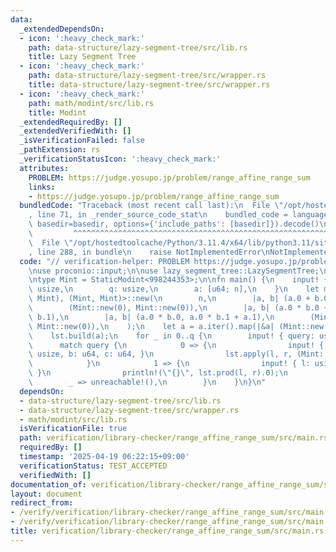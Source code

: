 ```yaml
---
data:
  _extendedDependsOn:
  - icon: ':heavy_check_mark:'
    path: data-structure/lazy-segment-tree/src/lib.rs
    title: Lazy Segment Tree
  - icon: ':heavy_check_mark:'
    path: data-structure/lazy-segment-tree/src/wrapper.rs
    title: data-structure/lazy-segment-tree/src/wrapper.rs
  - icon: ':heavy_check_mark:'
    path: math/modint/src/lib.rs
    title: Modint
  _extendedRequiredBy: []
  _extendedVerifiedWith: []
  _isVerificationFailed: false
  _pathExtension: rs
  _verificationStatusIcon: ':heavy_check_mark:'
  attributes:
    PROBLEM: https://judge.yosupo.jp/problem/range_affine_range_sum
    links:
    - https://judge.yosupo.jp/problem/range_affine_range_sum
  bundledCode: "Traceback (most recent call last):\n  File \"/opt/hostedtoolcache/Python/3.11.4/x64/lib/python3.11/site-packages/onlinejudge_verify/documentation/build.py\"\
    , line 71, in _render_source_code_stat\n    bundled_code = language.bundle(stat.path,\
    \ basedir=basedir, options={'include_paths': [basedir]}).decode()\n          \
    \         ^^^^^^^^^^^^^^^^^^^^^^^^^^^^^^^^^^^^^^^^^^^^^^^^^^^^^^^^^^^^^^^^^^^^^^^^^^^^^^^^^\n\
    \  File \"/opt/hostedtoolcache/Python/3.11.4/x64/lib/python3.11/site-packages/onlinejudge_verify/languages/rust.py\"\
    , line 288, in bundle\n    raise NotImplementedError\nNotImplementedError\n"
  code: "// verification-helper: PROBLEM https://judge.yosupo.jp/problem/range_affine_range_sum\n\
    \nuse proconio::input;\n\nuse lazy_segment_tree::LazySegmentTree;\nuse modint::StaticModint;\n\
    \ntype Mint = StaticModint<998244353>;\n\nfn main() {\n    input! {\n        n:\
    \ usize,\n        q: usize,\n        a: [u64; n],\n    }\n    let mut lst = LazySegmentTree::<(Mint,\
    \ Mint), (Mint, Mint)>::new(\n        n,\n        |a, b| (a.0 + b.0, a.1 + b.1),\n\
    \        (Mint::new(0), Mint::new(0)),\n        |a, b| (a.0 * b.0 + a.1 * b.1,\
    \ b.1),\n        |a, b| (a.0 * b.0, a.0 * b.1 + a.1),\n        (Mint::new(1),\
    \ Mint::new(0)),\n    );\n    let a = a.iter().map(|&a| (Mint::new(a), Mint::new(1))).collect::<Vec<_>>();\n\
    \    lst.build(a);\n    for _ in 0..q {\n        input! { query: usize, }\n  \
    \      match query {\n            0 => {\n                input! { l: usize, r:\
    \ usize, b: u64, c: u64, }\n                lst.apply(l, r, (Mint::new(b), Mint::new(c)));\n\
    \            }\n            1 => {\n                input! { l: usize, r: usize,\
    \ }\n                println!(\"{}\", lst.prod(l, r).0);\n            }\n    \
    \        _ => unreachable!(),\n        }\n    }\n}\n"
  dependsOn:
  - data-structure/lazy-segment-tree/src/lib.rs
  - data-structure/lazy-segment-tree/src/wrapper.rs
  - math/modint/src/lib.rs
  isVerificationFile: true
  path: verification/library-checker/range_affine_range_sum/src/main.rs
  requiredBy: []
  timestamp: '2025-04-19 06:22:15+09:00'
  verificationStatus: TEST_ACCEPTED
  verifiedWith: []
documentation_of: verification/library-checker/range_affine_range_sum/src/main.rs
layout: document
redirect_from:
- /verify/verification/library-checker/range_affine_range_sum/src/main.rs
- /verify/verification/library-checker/range_affine_range_sum/src/main.rs.html
title: verification/library-checker/range_affine_range_sum/src/main.rs
---
```

